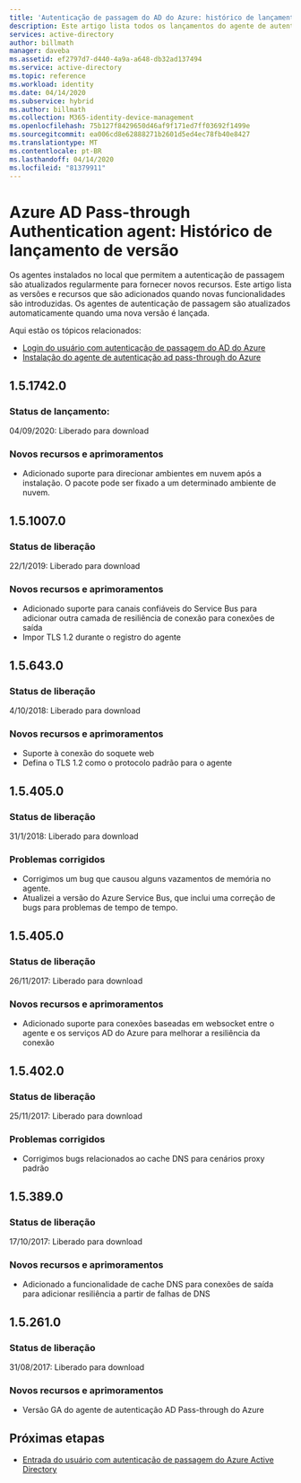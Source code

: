 ```yaml
---
title: 'Autenticação de passagem do AD do Azure: histórico de lançamento de versão | Microsoft Docs'
description: Este artigo lista todos os lançamentos do agente de autenticação de passagem ad do Azure
services: active-directory
author: billmath
manager: daveba
ms.assetid: ef2797d7-d440-4a9a-a648-db32ad137494
ms.service: active-directory
ms.topic: reference
ms.workload: identity
ms.date: 04/14/2020
ms.subservice: hybrid
ms.author: billmath
ms.collection: M365-identity-device-management
ms.openlocfilehash: 75b127f8429650d46af9f171ed7ff03692f1499e
ms.sourcegitcommit: ea006cd8e62888271b2601d5ed4ec78fb40e8427
ms.translationtype: MT
ms.contentlocale: pt-BR
ms.lasthandoff: 04/14/2020
ms.locfileid: "81379911"
---
```

# <a name="azure-ad-pass-through-authentication-agent-version-release-history"></a>Azure AD Pass-through Authentication agent: Histórico de lançamento de versão 
 
Os agentes instalados no local que permitem a autenticação de passagem são atualizados regularmente para fornecer novos recursos. Este artigo lista as versões e recursos que são adicionados quando novas funcionalidades são introduzidas. Os agentes de autenticação de passagem são atualizados automaticamente quando uma nova versão é lançada. 

Aqui estão os tópicos relacionados: 

- [Login do usuário com autenticação de passagem do AD do Azure](how-to-connect-pta.md) 
- [Instalação do agente de autenticação ad pass-through do Azure](how-to-connect-pta-quick-start.md) 

## <a name="1517420"></a>1.5.1742.0
### <a name="release-status"></a>Status de lançamento: 
04/09/2020: Liberado para download

### <a name="new-features-and-improvements"></a>Novos recursos e aprimoramentos

- Adicionado suporte para direcionar ambientes em nuvem após a instalação. O pacote pode ser fixado a um determinado ambiente de nuvem.



## <a name="1510070"></a>1.5.1007.0 
### <a name="release-status"></a>Status de liberação 
22/1/2019: Liberado para download  
### <a name="new-features-and-improvements"></a>Novos recursos e aprimoramentos 
- Adicionado suporte para canais confiáveis do Service Bus para adicionar outra camada de resiliência de conexão para conexões de saída 
- Impor TLS 1.2 durante o registro do agente 

## <a name="156430"></a>1.5.643.0 
### <a name="release-status"></a>Status de liberação 
4/10/2018: Liberado para download  
### <a name="new-features-and-improvements"></a>Novos recursos e aprimoramentos 
- Suporte à conexão do soquete web 
- Defina o TLS 1.2 como o protocolo padrão para o agente 
 
## <a name="154050"></a>1.5.405.0 
### <a name="release-status"></a>Status de liberação 
31/1/2018: Liberado para download  
### <a name="fixed-issues"></a>Problemas corrigidos 

- Corrigimos um bug que causou alguns vazamentos de memória no agente. 
- Atualizei a versão do Azure Service Bus, que inclui uma correção de bugs para problemas de tempo de tempo. 
 
## <a name="154050"></a>1.5.405.0 
### <a name="release-status"></a>Status de liberação 
26/11/2017: Liberado para download  
### <a name="new-features-and-improvements"></a>Novos recursos e aprimoramentos 
- Adicionado suporte para conexões baseadas em websocket entre o agente e os serviços AD do Azure para melhorar a resiliência da conexão 

## <a name="154020"></a>1.5.402.0 
### <a name="release-status"></a>Status de liberação 
25/11/2017: Liberado para download  
### <a name="fixed-issues"></a>Problemas corrigidos 
- Corrigimos bugs relacionados ao cache DNS para cenários proxy padrão 
 
## <a name="153890"></a>1.5.389.0 
### <a name="release-status"></a>Status de liberação 
17/10/2017: Liberado para download  
### <a name="new-features-and-improvements"></a>Novos recursos e aprimoramentos 
- Adicionado a funcionalidade de cache DNS para conexões de saída para adicionar resiliência a partir de falhas de DNS 
 
## <a name="152610"></a>1.5.261.0 
### <a name="release-status"></a>Status de liberação 
31/08/2017: Liberado para download  
### <a name="new-features-and-improvements"></a>Novos recursos e aprimoramentos 
- Versão GA do agente de autenticação AD Pass-through do Azure 

## <a name="next-steps"></a>Próximas etapas

- [Entrada do usuário com autenticação de passagem do Azure Active Directory](how-to-connect-pta.md)